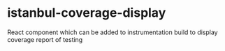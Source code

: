 # istanbul-coverage-display
React component which can be added to instrumentation build to display coverage report of testing
